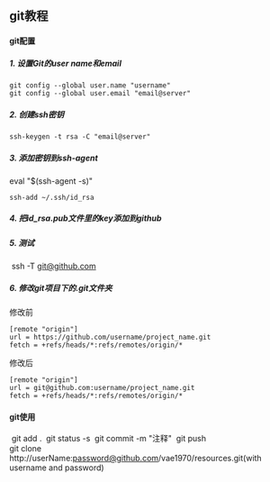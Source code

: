 ## git教程
#### git配置
##### 1. 设置Git的user name和email

```
git config --global user.name "username"
git config --global user.email "email@server"
```
##### 2. 创建ssh密钥

```
ssh-keygen -t rsa -C "email@server"
```
##### 3. 添加密钥到ssh-agent
eval "$(ssh-agent -s)"
```
ssh-add ~/.ssh/id_rsa
```
##### 4. 把id_rsa.pub文件里的key添加到github
##### 5. 测试
​    ssh -T git@github.com
##### 6. 修改git项目下的.git文件夹
修改前

```
[remote "origin"]
url = https://github.com/username/project_name.git
fetch = +refs/heads/*:refs/remotes/origin/*
```
修改后
```
[remote "origin"]
url = git@github.com:username/project_name.git
fetch = +refs/heads/*:refs/remotes/origin/*
```

#### git使用
​    git add .
​    git status -s
​    git commit -m "注释"
​    git push    
​    git clone http://userName:password@github.com/vae1970/resources.git(with username and  password)